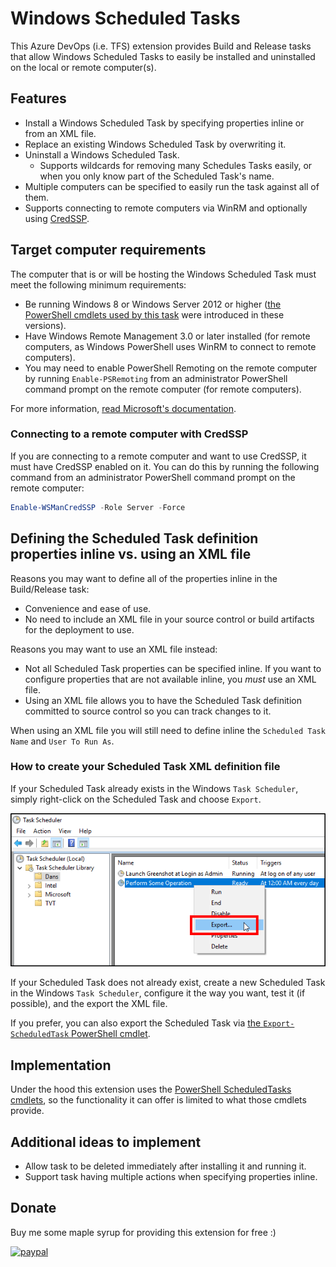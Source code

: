 # Windows Scheduled Tasks

This Azure DevOps (i.e. TFS) extension provides Build and Release tasks that allow Windows Scheduled Tasks to easily be installed and uninstalled on the local or remote computer(s).


## Features

* Install a Windows Scheduled Task by specifying properties inline or from an XML file.
* Replace an existing Windows Scheduled Task by overwriting it.
* Uninstall a Windows Scheduled Task.
  * Supports wildcards for removing many Schedules Tasks easily, or when you only know part of the Scheduled Task's name.
* Multiple computers can be specified to easily run the task against all of them.
* Supports connecting to remote computers via WinRM and optionally using [CredSSP][CredSspDocumentationUrl].


## Target computer requirements

The computer that is or will be hosting the Windows Scheduled Task must meet the following minimum requirements:

* Be running Windows 8 or Windows Server 2012 or higher ([the PowerShell cmdlets used by this task][PowerShellScheduledTasksDocumentationUrl] were introduced in these versions).
* Have Windows Remote Management 3.0 or later installed (for remote computers, as Windows PowerShell uses WinRM to connect to remote computers).
* You may need to enable PowerShell Remoting on the remote computer by running `Enable-PSRemoting` from an administrator PowerShell command prompt on the remote computer (for remote computers).

For more information, [read Microsoft's documentation][PowerShellRemotingRequirementsDocumentationUrl].

### Connecting to a remote computer with CredSSP

If you are connecting to a remote computer and want to use CredSSP, it must have CredSSP enabled on it. You can do this by running the following command from an administrator PowerShell command prompt on the remote computer:

```PowerShell
Enable-WSManCredSSP -Role Server -Force
```


## Defining the Scheduled Task definition properties inline vs. using an XML file

Reasons you may want to define all of the properties inline in the Build/Release task:

* Convenience and ease of use.
* No need to include an XML file in your source control or build artifacts for the deployment to use.

Reasons you may want to use an XML file instead:

* Not all Scheduled Task properties can be specified inline. If you want to configure properties that are not available inline, you _must_ use an XML file.
* Using an XML file allows you to have the Scheduled Task definition committed to source control so you can track changes to it.

When using an XML file you will still need to define inline the `Scheduled Task Name` and `User To Run As`.

### How to create your Scheduled Task XML definition file

If your Scheduled Task already exists in the Windows `Task Scheduler`, simply right-click on the Scheduled Task and choose `Export`.

![Export Windows Scheduled Task screenshot][ExportWindowsScheduledTaskScreenshotImage]

If your Scheduled Task does not already exist, create a new Scheduled Task in the Windows `Task Scheduler`, configure it the way you want, test it (if possible), and the export the XML file.

If you prefer, you can also export the Scheduled Task via [the `Export-ScheduledTask` PowerShell cmdlet][PowerShellExportScheduledTaskDocumentationUrl].


## Implementation

Under the hood this extension uses the [PowerShell ScheduledTasks cmdlets][PowerShellScheduledTasksDocumentationUrl], so the functionality it can offer is limited to what those cmdlets provide.


## Additional ideas to implement

* Allow task to be deleted immediately after installing it and running it.
* Support task having multiple actions when specifying properties inline.


## Donate

Buy me some maple syrup for providing this extension for free :)

[![paypal](https://www.paypalobjects.com/en_US/i/btn/btn_donateCC_LG.gif)](https://www.paypal.com/cgi-bin/webscr?cmd=_s-xclick&hosted_button_id=SW7LX32CWQJKN)


<!-- Links -->
[PowerShellScheduledTasksDocumentationUrl]: https://docs.microsoft.com/en-us/powershell/module/scheduledtasks/?view=win10-ps
[PowerShellExportScheduledTaskDocumentationUrl]: https://docs.microsoft.com/en-us/powershell/module/scheduledtasks/export-scheduledtask?view=win10-ps
[CredSspDocumentationUrl]: https://docs.microsoft.com/en-us/windows/desktop/secauthn/credential-security-support-provider
[PowerShellRemotingRequirementsDocumentationUrl]: https://docs.microsoft.com/en-us/powershell/module/microsoft.powershell.core/about/about_remote_requirements?view=powershell-6
[ExportWindowsScheduledTaskScreenshotImage]: ../Images/ExportWindowsScheduledTaskScreenshot.png